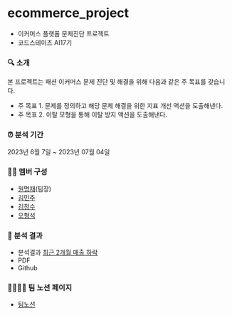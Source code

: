 # ecommerce_project
 - 이커머스 플랫폼 문제진단 프로젝트
 - 코드스테이츠 AI17기

### 🔍 소개
본 프로젝트는 패션 이커머스 문제 진단 및 해결을 위해 다음과 같은 주 목표를 갖습니다. 
- 주 목표 1. 문제를 정의하고 해당 문제 해결을 위한 지표 개선 액션을 도출해낸다.
- 주 목표 2. 이탈 모형을 통해 이탈 방지 액션을 도출해낸다.

### ⏰ 분석 기간
2023년 6월 7일 ~ 2023년 07월 04일  

### 👩‍💻 멤버 구성
- [원명재](https://github.com/Thingjae9)(팀장)
- [김민주](https://github.com/min9ju)
- [김정수](https://github.com/KIMJEONGSU)
- [오형석](https://github.com/hyeongseok1018) 

### 📌 분석 결과
- 분석결과 [최근 2개월 매출 하락](https://playful-ambert-036.notion.site/2-12ee10eea149480591ddb424a50fe1d1?pvs=4)
- PDF
- Github

### 👨‍👩‍👦‍👦 팀 노션 페이지
- [팀노션](https://playful-ambert-036.notion.site/OKOK-33073538f224471ba99987bc046fabef)
